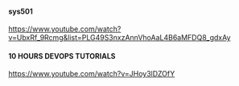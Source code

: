 #### sys501
https://www.youtube.com/watch?v=UbxRf_9Rcmg&list=PLG49S3nxzAnnVhoAaL4B6aMFDQ8_gdxAy


#### 10 HOURS DEVOPS TUTORIALS
https://www.youtube.com/watch?v=JHoy3lDZOfY
